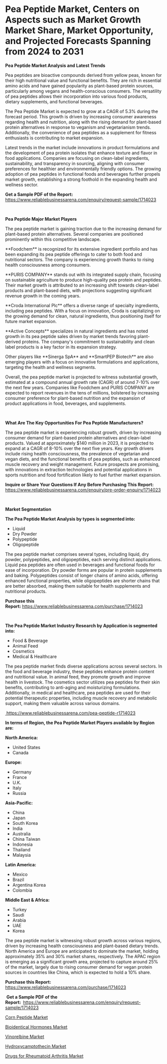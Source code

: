 <p><h1>Pea Peptide Market, Centers on Aspects such as Market Growth Market Share, Market Opportunity, and Projected Forecasts Spanning from 2024 to 2031</h1></p><p><strong>Pea Peptide Market Analysis and Latest Trends</strong></p>
<p><p>Pea peptides are bioactive compounds derived from yellow peas, known for their high nutritional value and functional benefits. They are rich in essential amino acids and have gained popularity as plant-based protein sources, particularly among vegans and health-conscious consumers. The versatility of pea peptides allows their incorporation into various food products, dietary supplements, and functional beverages.</p><p>The Pea Peptide Market is expected to grow at a CAGR of 5.3% during the forecast period. This growth is driven by increasing consumer awareness regarding health and nutrition, along with the rising demand for plant-based protein alternatives in response to veganism and vegetarianism trends. Additionally, the convenience of pea peptides as a supplement for fitness enthusiasts is contributing to market expansion.</p><p>Latest trends in the market include innovations in product formulations and the development of pea protein isolates that enhance texture and flavor in food applications. Companies are focusing on clean-label ingredients, sustainability, and transparency in sourcing, aligning with consumer preferences for healthier and environmentally friendly options. The growing adoption of pea peptides in functional foods and beverages further propels market growth, establishing a strong foothold in the expanding health and wellness sector.</p></p>
<p><strong>Get a Sample PDF of the Report:&nbsp;</strong> <a href="https://www.reliablebusinessarena.com/enquiry/request-sample/1714023?utm_campaign=1560&utm_medium=2&utm_source=Github&utm_content=ia&utm_term=22102024&utm_id=pea-peptide">https://www.reliablebusinessarena.com/enquiry/request-sample/1714023</a></p>
<p>&nbsp;</p>
<p><strong>Pea Peptide Major Market Players</strong></p>
<p><p>The pea peptide market is gaining traction due to the increasing demand for plant-based protein alternatives. Several companies are positioned prominently within this competitive landscape.</p><p>**Foodchem** is recognized for its extensive ingredient portfolio and has been expanding its pea peptide offerings to cater to both food and nutritional sectors. The company is experiencing growth thanks to rising health consciousness among consumers. </p><p>**PURIS COMPANY** stands out with its integrated supply chain, focusing on sustainable agriculture to produce high-quality pea protein and peptides. Their market growth is attributed to an increasing shift towards clean-label products and plant-based diets, with projections suggesting significant revenue growth in the coming years.</p><p>**Croda International Plc** offers a diverse range of specialty ingredients, including pea peptides. With a focus on innovation, Croda is capitalizing on the growing demand for clean, natural ingredients, thus positioning itself for future market expansion.</p><p>**Active Concepts** specializes in natural ingredients and has noted growth in its pea peptide sales driven by market trends favoring plant-derived proteins. The company's commitment to sustainability and clean label products is a key factor in its expansion strategy.</p><p>Other players like **Sinerga SpA** and **SmartPEP Biotech** are also emerging players with a focus on innovative formulations and applications, targeting the health and wellness segments.</p><p>Overall, the pea peptide market is projected to witness substantial growth, estimated at a compound annual growth rate (CAGR) of around 7-10% over the next few years. Companies like Foodchem and PURIS COMPANY are expected to report revenues in the tens of millions, bolstered by increasing consumer preference for plant-based nutrition and the expansion of product applications in food, beverages, and supplements.</p></p>
<p>&nbsp;</p>
<p><strong>What Are The Key Opportunities For Pea Peptide Manufacturers?</strong></p>
<p><p>The pea peptide market is experiencing robust growth, driven by increasing consumer demand for plant-based protein alternatives and clean-label products. Valued at approximately $140 million in 2023, it is projected to expand at a CAGR of 8-10% over the next five years. Key growth drivers include rising health consciousness, the prevalence of vegetarian and vegan diets, and the functional benefits of pea peptides, such as enhanced muscle recovery and weight management. Future prospects are promising, with innovations in extraction technologies and potential applications in sports nutrition and food fortification likely to fuel further market expansion.</p></p>
<p><strong>Inquire or Share Your Questions If Any Before Purchasing This Report:</strong> <a href="https://www.reliablebusinessarena.com/enquiry/pre-order-enquiry/1714023?utm_campaign=1560&utm_medium=2&utm_source=Github&utm_content=ia&utm_term=22102024&utm_id=pea-peptide">https://www.reliablebusinessarena.com/enquiry/pre-order-enquiry/1714023</a></p>
<p>&nbsp;</p>
<p><strong>Market Segmentation</strong></p>
<p><strong>The Pea Peptide Market Analysis by types is segmented into:</strong></p>
<p><ul><li>Liquid</li><li>Dry Powder</li><li>Polypeptide</li><li>Oligopeptide</li></ul></p>
<p><p>The pea peptide market comprises several types, including liquid, dry powder, polypeptides, and oligopeptides, each serving distinct applications. Liquid pea peptides are often used in beverages and functional foods for ease of incorporation. Dry powder forms are popular in protein supplements and baking. Polypeptides consist of longer chains of amino acids, offering enhanced functional properties, while oligopeptides are shorter chains that are better absorbed, making them suitable for health supplements and nutritional products.</p></p>
<p><strong>Purchase this Report:&nbsp;</strong><a href="https://www.reliablebusinessarena.com/purchase/1714023?utm_campaign=1560&utm_medium=2&utm_source=Github&utm_content=ia&utm_term=22102024&utm_id=pea-peptide">https://www.reliablebusinessarena.com/purchase/1714023</a></p>
<p>&nbsp;</p>
<p><strong>The Pea Peptide Market Industry Research by Application is segmented into:</strong></p>
<p><ul><li>Food & Beverage</li><li>Animal Feed</li><li>Cosmetics</li><li>Medical & Healthcare</li></ul></p>
<p><p>The pea peptide market finds diverse applications across several sectors. In the food and beverage industry, these peptides enhance protein content and nutritional value. In animal feed, they promote growth and improve health in livestock. The cosmetics sector utilizes pea peptides for their skin benefits, contributing to anti-aging and moisturizing formulations. Additionally, in medical and healthcare, pea peptides are used for their potential therapeutic properties, including muscle recovery and metabolic support, making them valuable across various domains.</p></p>
<p><a href="https://www.reliablebusinessarena.com/pea-peptide-r1714023?utm_campaign=1560&utm_medium=2&utm_source=Github&utm_content=ia&utm_term=22102024&utm_id=pea-peptide">&nbsp;https://www.reliablebusinessarena.com/pea-peptide-r1714023</a></p>
<p><strong>In terms of Region, the Pea Peptide Market Players available by Region are:</strong></p>
<p>
    <p> <strong> North America: </strong>
        <ul>
            <li>United States</li>
            <li>Canada</li>
        </ul>
        </p> 
    <p> <strong> Europe: </strong>
        <ul>
            <li>Germany</li>
            <li>France</li>
            <li>U.K.</li>
            <li>Italy</li>
            <li>Russia</li>
        </ul>
        </p> 
    <p> <strong> Asia-Pacific: </strong>
        <ul>
            <li>China</li>
            <li>Japan</li>
            <li>South Korea</li>
            <li>India</li>
            <li>Australia</li>
            <li>China Taiwan</li>
            <li>Indonesia</li>
            <li>Thailand</li>
            <li>Malaysia</li>
        </ul>
        </p> 
    <p> <strong> Latin America: </strong>
        <ul>
            <li>Mexico</li>
            <li>Brazil</li>
            <li>Argentina Korea</li>
            <li>Colombia</li>
        </ul>
        </p> 
    <p> <strong> Middle East & Africa: </strong>
        <ul>
            <li>Turkey</li>
            <li>Saudi</li>
            <li>Arabia</li>
            <li>UAE</li>
            <li>Korea</li>
        </ul>
    </p>
    </p>
<p><p>The pea peptide market is witnessing robust growth across various regions, driven by increasing health consciousness and plant-based dietary trends. North America and Europe are anticipated to dominate the market, holding approximately 35% and 30% market shares, respectively. The APAC region is emerging as a significant growth area, projected to capture around 25% of the market, largely due to rising consumer demand for vegan protein sources in countries like China, which is expected to hold a 10% share.</p></p>
<p><strong>Purchase this Report: </strong><a href="https://www.reliablebusinessarena.com/purchase/1714023?utm_campaign=1560&utm_medium=2&utm_source=Github&utm_content=ia&utm_term=22102024&utm_id=pea-peptide">https://www.reliablebusinessarena.com/purchase/1714023</a></p>
<p>&nbsp;<strong>Get a Sample PDF of the Report:&nbsp;&nbsp;</strong><a href="https://www.reliablebusinessarena.com/enquiry/request-sample/1714023?utm_campaign=1560&utm_medium=2&utm_source=Github&utm_content=ia&utm_term=22102024&utm_id=pea-peptide">https://www.reliablebusinessarena.com/enquiry/request-sample/1714023</a></p>
<p><strong></strong></p>
<p><p><a href="https://github.com/mharielmesa/Market-Research-Report-List-5/blob/main/corn-peptide-market.md?utm_campaign=1560&utm_medium=2&utm_source=Github&utm_content=ia&utm_term=22102024&utm_id=pea-peptide">Corn Peptide Market</a></p><p><a href="https://www.linkedin.com/pulse/bioidentical-hormones-sector-surge-7-growth-roadmap-w0rfc?utm_campaign=1560&utm_medium=2&utm_source=Github&utm_content=ia&utm_term=22102024&utm_id=pea-peptide">Bioidentical Hormones Market</a></p><p><a href="https://www.linkedin.com/pulse/global-vinorelbine-market-trends-innovations-forward-looking-zfvlc?utm_campaign=1560&utm_medium=2&utm_source=Github&utm_content=ia&utm_term=22102024&utm_id=pea-peptide">Vinorelbine Market</a></p><p><a href="https://www.linkedin.com/pulse/future-innovation-global-hydroxycamptothecin-market-rtdvc?utm_campaign=1560&utm_medium=2&utm_source=Github&utm_content=ia&utm_term=22102024&utm_id=pea-peptide">Hydroxycamptothecin Market</a></p><p><a href="https://www.linkedin.com/pulse/investment-opportunities-drugs-rheumatoid-arthritis-sfjuc?utm_campaign=1560&utm_medium=2&utm_source=Github&utm_content=ia&utm_term=22102024&utm_id=pea-peptide">Drugs for Rheumatoid Arthritis Market</a></p></p>